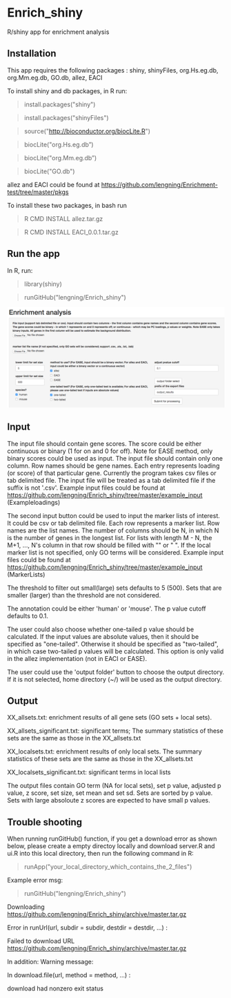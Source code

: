 # Enrich_shiny
R/shiny app for enrichment analysis

## Installation
This app requires the following packages : shiny, shinyFiles, org.Hs.eg.db, org.Mm.eg.db, GO.db, allez, EACI

To install shiny and db packages, in R run:

> install.packages("shiny")

> install.packages("shinyFiles")

> source("http://bioconductor.org/biocLite.R")

> biocLite("org.Hs.eg.db”)

> biocLite("org.Mm.eg.db”)

> biocLite("GO.db")

allez and EACI could be found at https://github.com/lengning/Enrichment-test/tree/master/pkgs

To install these two packages, in bash run 

> R CMD INSTALL allez.tar.gz

> R CMD INSTALL EACI_0.0.1.tar.gz

## Run the app

In R, run:

> library(shiny)

> runGitHub("lengning/Enrich_shiny")



![screen](https://github.com/lengning/Enrich_shiny/blob/master/figs/enrich_screenshot.png)

## Input

The input file should contain gene scores. The score could be either continuous or binary (1 for on and 0 for off).
Note for EASE method, only binary scores could be used as input.
The input file should contain only one column. Row names should be gene names. Each entry represents loading (or score) 
of that particular gene.
Currently the program takes csv files or tab delimited file.
The input file will be treated as a tab delimited file if the suffix is not '.csv'.
Example input files could be found at https://github.com/lengning/Enrich_shiny/tree/master/example_input   (Exampleloadings)

The second input button could be used to input the marker lists of interest. It could be csv or tab delimited file. Each row represents a marker list. 
Row names are the list names. The number of columns should be N, in which N is the number of genes in the longest list. 
For lists with length M - N, the M+1, ..., N's column in that row should be filled with "" or " ". If the local marker list
is not specified, only GO terms will be considered. 
Example input files could be found at https://github.com/lengning/Enrich_shiny/tree/master/example_input   (MarkerLists)

The threshold to filter out small(large) sets defaults to 5 (500). Sets that are smaller (larger) than the threshold are not considered.

The annotation could be either 'human' or 'mouse'. The p value cutoff defaults to 0.1.

The user could also choose whether one-tailed p value should be calculated. If the input values are absolute values, then it should be specified as "one-tailed". Otherwise it should be specified as "two-tailed", in which case two-tailed p values will be calculated. This option is only valid in the allez implementation (not in EACI or EASE).

The user could use the 'output folder' button to choose the output directory. If it is not selected, home directory (~/) will be used
as the output directory. 

## Output

XX_allsets.txt: enrichment results of all gene sets (GO sets + local sets). 

XX_allsets_significant.txt: significant terms; The summary statistics of these sets are the same as those in the XX_allsets.txt

XX_localsets.txt: enrichment results of only local sets. The summary statistics of these sets are the same as those in the XX_allsets.txt

XX_localsets_significant.txt: significant terms in local lists


The output files contain GO term (NA for local sets), set p value, adjusted p value, z score, set size, set mean and set sd. Sets are sorted by p value. Sets with large absoloute z scores are expected to have small p values.


## Trouble shooting
When running runGitHub() function, if you get a download error as shown below, please create a empty directoy locally and download server.R and ui.R into this local directory, then run the following command in R: 

> runApp("your_local_directory_which_contains_the_2_files")


Example error msg:

> runGitHub("lengning/Enrich_shiny")

Downloading https://github.com/lengning/Enrich_shiny/archive/master.tar.gz

Error in runUrl(url, subdir = subdir, destdir = destdir, ...) :

  Failed to download URL https://github.com/lengning/Enrich_shiny/archive/master.tar.gz

In addition: Warning message:

In download.file(url, method = method, ...) :

  download had nonzero exit status
